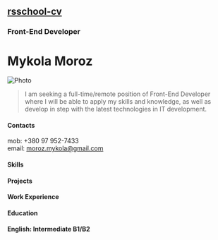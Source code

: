 ## [rsschool-cv](https://MME83.github.io/rsschool-cv/cv)
### Front-End Developer
# Mykola Moroz
![Photo](https://drive.google.com/file/d/1evl1d5jSGxPgwlddS-bFTKw6tEszeKx7/view)
> I am seeking a full-time/remote position of Front-End Developer where I will be able to apply my skills and knowledge, as well as develop in step with the latest technologies in IT development.
#### Contacts
mob: +380 97 952-7433 \
email: moroz.mykola@gmail.com
#### Skills
#### Projects
#### Work Experience
#### Education
#### English: Intermediate B1/B2